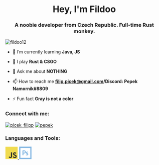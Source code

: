 <h1 align="center">Hey, I'm Fildoo</h1>
<h3 align="center">A noobie developer from Czech Republic. Full-time Rust monkey.</h3>

<p align="left"> <img src="https://komarev.com/ghpvc/?username=fildoo12&label=Profile%20views&color=0e75b6&style=flat" alt="fildoo12" /> </p>



- 🌱 I’m currently learning **Java, JS**

- 👯 I play **Rust & CSGO**

- 💬 Ask me about **NOTHING**

- 📫 How to reach me **filip.picek@gmail.com/Discord: Pepek Namornik#8809**

- ⚡ Fun fact **Gray is not a color**

<h3 align="left">Connect with me:</h3>
<p align="left">
<a href="https://instagram.com/picek_filipp" target="blank"><img align="center" src="https://raw.githubusercontent.com/rahuldkjain/github-profile-readme-generator/master/src/images/icons/Social/instagram.svg" alt="picek_filipp" height="30" width="40" /></a>
<a href="https://www.youtube.com/@pepekrust" target="blank"><img align="center" src="https://raw.githubusercontent.com/rahuldkjain/github-profile-readme-generator/master/src/images/icons/Social/youtube.svg" alt="pepek" height="30" width="40" /></a>
</p>

<h3 align="left">Languages and Tools:</h3>
<p align="left"> <a href="https://developer.mozilla.org/en-US/docs/Web/JavaScript" target="_blank" rel="noreferrer"> <img src="https://raw.githubusercontent.com/devicons/devicon/master/icons/javascript/javascript-original.svg" alt="javascript" width="40" height="40"/> </a> <a href="https://www.photoshop.com/en" target="_blank" rel="noreferrer"> <img src="https://raw.githubusercontent.com/devicons/devicon/master/icons/photoshop/photoshop-line.svg" alt="photoshop" width="40" height="40"/> </a> </p>
